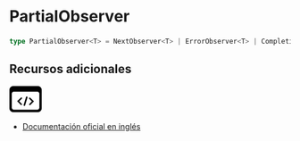 # PartialObserver

```typescript
type PartialObserver<T> = NextObserver<T> | ErrorObserver<T> | CompletionObserver<T>;
```

## Recursos adicionales

<a target="_blank" href="https://github.com/ReactiveX/rxjs/blob/6.5.5/src/internal/types.ts#L81-L82">
<img src="assets/icons/source-code.png" alt="Source code">
</a>
</div>

- <a target="_blank" href="https://rxjs.dev/api/index/type-alias/PartialObserver">Documentación oficial en inglés</a>
